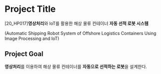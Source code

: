 # Project Title

[20_HP017]**영상처리**와 IoT를 활용한 해상 물류 컨테이너 **자동 선적 로봇 시스템**

(Automatic Shipping Robot System of Offshore Logistics Containers Using Image Processing and IoT)

## Project Goal

**영상처리**를 이용하여 해상 물류 컨테이너를 **자동으로 선적하는 로봇**을 설계한다.
